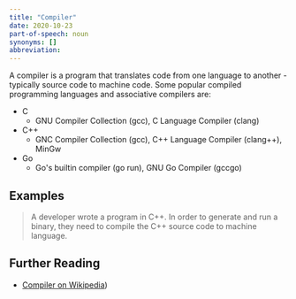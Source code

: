 ```yaml
---
title: "Compiler"
date: 2020-10-23
part-of-speech: noun
synonyms: []
abbreviation:
---
```


A compiler is a program that translates code from one language to another -
typically source code to machine code. Some popular compiled programming
languages and associative compilers are:

- C
    - GNU Compiler Collection (gcc), C Language Compiler (clang)
- C++
    - GNC Compiler Collection (gcc), C++ Language Compiler (clang++), MinGw
- Go
    - Go's builtin compiler (go run), GNU Go Compiler (gccgo)

## Examples

> A developer wrote a program in C++. In order to generate and run a binary,
they need to compile the C++ source code to machine language.

## Further Reading

- [Compiler on
  Wikipedia](https://en.wikipedia.org/wiki/Compiler#:~:text=In%20computing%2C%20a%20compiler%20is,language%20(the%20target%20language).))
